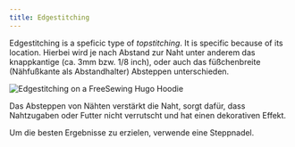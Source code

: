 ```yaml
---
title: Edgestitching
---
```


Edgestitching is a speficic type of _topstitching_. It is specific because of its location. Hierbei wird je nach Abstand zur Naht unter anderem das knappkantige (ca. 3mm bzw. 1/8 inch), oder auch das füßchenbreite (Nähfußkante als Abstandhalter) Absteppen unterschieden.

![Edgestitching on a FreeSewing Hugo Hoodie](edgestitching.jpg)

Das Absteppen von Nähten verstärkt die Naht, sorgt dafür, dass Nahtzugaben oder Futter nicht verrutscht und hat einen dekorativen Effekt.

<Tip>

Um die besten Ergebnisse zu erzielen, verwende eine Steppnadel.

</Tip>
